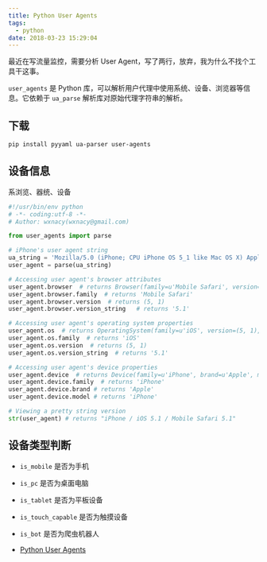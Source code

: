 ```yaml
---
title: Python User Agents
tags:
  - python
date: 2018-03-23 15:29:04
---
```



最近在写流量监控，需要分析 User Agent，写了两行，放弃，我为什么不找个工具干这事。

<!-- more --><!-- toc -->
`user_agents` 是 Python 库，可以解析用户代理中使用系统、设备、浏览器等信息。它依赖于 `ua_parse` 解析库对原始代理字符串的解析。
## 下载
```bash
pip install pyyaml ua-parser user-agents
```
## 设备信息
系浏览、器统、设备
```python
#!/usr/bin/env python
# -*- coding:utf-8 -*-
# Author: wxnacy(wxnacy@gmail.com)

from user_agents import parse

# iPhone's user agent string
ua_string = 'Mozilla/5.0 (iPhone; CPU iPhone OS 5_1 like Mac OS X) AppleWebKit/534.46 (KHTML, like Gecko) Version/5.1 Mobile/9B179 Safari/7534.48.3'
user_agent = parse(ua_string)

# Accessing user agent's browser attributes
user_agent.browser  # returns Browser(family=u'Mobile Safari', version=(5, 1), version_string='5.1')
user_agent.browser.family  # returns 'Mobile Safari'
user_agent.browser.version  # returns (5, 1)
user_agent.browser.version_string   # returns '5.1'

# Accessing user agent's operating system properties
user_agent.os  # returns OperatingSystem(family=u'iOS', version=(5, 1), version_string='5.1')
user_agent.os.family  # returns 'iOS'
user_agent.os.version  # returns (5, 1)
user_agent.os.version_string  # returns '5.1'

# Accessing user agent's device properties
user_agent.device  # returns Device(family=u'iPhone', brand=u'Apple', model=u'iPhone')
user_agent.device.family  # returns 'iPhone'
user_agent.device.brand # returns 'Apple'
user_agent.device.model # returns 'iPhone'

# Viewing a pretty string version
str(user_agent) # returns "iPhone / iOS 5.1 / Mobile Safari 5.1"
```

## 设备类型判断
- `is_mobile` 是否为手机
- `is_pc` 是否为桌面电脑
- `is_tablet` 是否为平板设备
- `is_touch_capable` 是否为触摸设备
- `is_bot` 是否为爬虫机器人

- [Python User Agents](https://github.com/selwin/python-user-agents)
